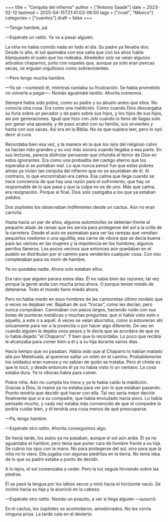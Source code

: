 +++
title = "Cerquita del infierno"
author = ["Antonio Saade"]
date = 2023-02-12
lastmod = 2025-04-15T21:41:03-06:00
tags = ["cruel", "México"]
categories = ["cuentos"]
draft = false
+++

—Tengo hambre, pá.

—Espérate un ratito. Ya va a pasar alguien.

La niña no había comido nada en todo el día. Su padre ya llevaba dos. Desde lo alto, el sol quemaba con esa saña que con los años había blanqueado el suelo que los rodeaba. Alrededor solo se veían algunos arbustos chaparros, junto con nopales que, aunque ya solo eran pencas secas, se erguían orgullosos como sobrevivientes.

—Pero tengo mucha hambre.

—Ya sé —contestó él, mientras rumiaba su frustración. Se había prometido no volverle a pegar—. Nomás aguántate tantito. Ahorita comemos.

Siempre había sido pobre, como su padre y su abuelo antes que ellos. No conocía otra cosa. Era como una maldición. Como cuando Dios descargaba su furia sobre un pecador y de paso sobre sus hijos, y los hijos de sus hijos, así por generaciones. Igual que hizo con Job cuando lo llenó de llagas solo por ganar una apuesta, y de paso acabó con su familia, sus sirvientes y hasta con sus vacas. Así era en la Biblia. No es que supiera leer, pero lo oyó decir al cura.

Recordaba bien esa vez, y la manera en la que los ojos del religioso calvo se hacían más grandes y su voz más sonora cuando llegaba a esa parte. En sus lecturas, parecía disfrutar pensando que infundía el temor de Dios en estos ignorantes. Era como una probadita del castigo eterno que los esperaba si se portaban mal. Lo que nunca pensó fue que estas pobres almas ya vivían tan cerquita del infierno que no se asustaban de él. Al contrario, lo que encontraban era calma. Esa calma que llega cuando se hace conciencia de que hay una razón para el sufrimiento, que hay un responsable de lo que pasa y que la culpa no es de uno. Más que calma, era resignación. Porque al final, Dios solo castigaba a los que ya estaban jodidos.

Dos zopilotes los observaban indiferentes desde un cactus. Aún no eran carroña.

Hasta hacía un par de años, algunos automóviles se detenían frente al pequeño atado de ramas que les servía para protegerse del sol a la orilla de la carretera. Desde el auto se asomaban para ver las rarezas que vendían: pequeños roedores o una aguililla; esa carne de víbora que se decía buena para las várices en las mujeres y la impotencia en los hombres; algunos perritos llaneros. Los pocos vecinos que entonces aún quedaban en el pueblo se distribuían por el camino para venderles cualquier cosa. Con eso completaban para no morir de hambre.

Ya no quedaba nadie. Ahora solo estaban ellos.

Era raro que alguien parara estos días. Él no sabía bien las razones; tal vez porque la gente anda con mucha prisa ahora. O porque tenían miedo de detenerse. Todo el mundo tiene miedo ahora.

Pero no había miedo en esos hombres de las camionetas último modelo que a veces se dejaban ver. Bajaban de sus “trocas”, como les decían, pero nunca compraban. Caminaban con pasos largos, haciendo ruido con sus botas de punteras metálicas y muchas preguntas: que si había visto esto o aquello, a este o a aquél. A veces se veían aburridos, como si estuvieran ahí únicamente para ver a la jovencita o por hacer algo diferente. De vez en cuando alguien le dejaba unos pesos y le decía que se acordara de que se lo había dejado "el Chaparro". Y bien que lo recordaba. Lo poco que recibía le alcanzaba para comer bien a él y a su hija durante varios días.

Hacía tiempo que no pasaban. Había oído que al Chaparro lo habían matado allá por Matehuala, al quererse saltar un retén en el camino. Probablemente los soldados eran nuevos y no sabían de quién se trataba. Pero el chiste es que le tocó, y desde entonces él ya no había visto ni un centavo. La cosa estaba dura. Ya ni víboras había para comer.

Pobre niña. Aún no cumplía los trece y ya le había caído la maldición. Gracias a Dios, la mamá ya no estaba para ver por lo que estaban pasando. Pronto tendría que decidir qué hacer con ella. Tal vez sería mejor decirle finalmente que sí a su compadre, que había enviudado hacía poco. Lo había pensado mucho, y cada vez estaba más convencido de que el compadre la podría cuidar bien, y él tendría una cosa menos de qué preocuparse.

—Pá, tengo hambre.

—Espérate otro ratito. Ahorita conseguimos algo.

Se hacía tarde, los autos ya no pasaban, aunque el sol aún ardía. Él ya no aguantaba el hambre, pero tenía que poner cara de hombre frente a su hija. Se cubrió los ojos con la mano. No para protegerse del sol, sino para que la niña no lo viera. Ella jugaba con algunas piedritas en la tierra. No tenía idea de lo que su padre estaba a punto de decidir.

A lo lejos, el sol comenzaba a ceder. Pero la luz seguía hirviendo sobre las piedras.

Él se pasó la lengua por los labios secos y miró hacia el horizonte vacío. Se inclinó hacia su hija y la acarició en la cabeza.

—Espérate otro ratito. Nomás un poquito, a ver si llega alguien —susurró.

En el cactus, los zopilotes se acomodaron, amodorrados. No les corría ninguna prisa. La tarde caía en el desierto.
